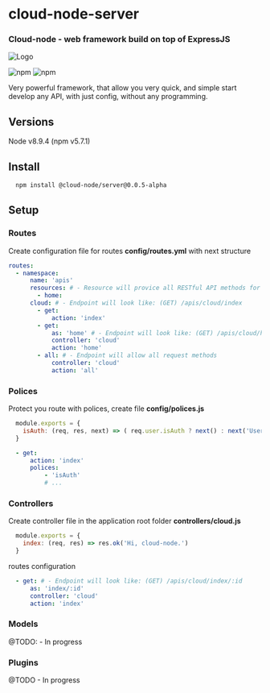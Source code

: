 # cloud-node-server
### Cloud-node - web framework build on top of ExpressJS
![Logo](https://rawgit.com/alexmarch/cloud-node/master/assets/logo-v0.1.svg)

![npm](https://img.shields.io/npm/l/express.svg)
![npm](https://img.shields.io/npm/v/npm.svg)

Very powerful framework, that allow you very quick, and simple start develop any API, with just config, without any programming. 

## Versions
Node v8.9.4 (npm v5.7.1)

## Install
```bash
  npm install @cloud-node/server@0.0.5-alpha
```

## Setup
### Routes
Create configuration file for routes **config/routes.yml** with next structure
```yml
routes:
  - namespace:
      name: 'apis'
      resources: # - Resource will provice all RESTful API methods for controller home
        - home:
      cloud: # - Endpoint will look like: (GET) /apis/cloud/index
        - get:
            action: 'index'
        - get:
            as: 'home' # - Endpoint will look like: (GET) /apis/cloud/home
            controller: 'cloud'
            action: 'home'
        - all: # - Endpoint will allow all request methods
            controller: 'cloud'
            action: 'all'
```
### Polices
Protect you route with polices, create file **config/polices.js**
```javascript
  module.exports = {
    isAuth: (req, res, next) => ( req.user.isAuth ? next() : next('User not authorized.') )// Checking if user authorized
  }
```
```yaml
  - get:
      action: 'index'
      polices:
          - 'isAuth'
          # ...
```
### Controllers
Create controller file in the application root folder **controllers/cloud.js**
```javascript
  module.exports = {
    index: (req, res) => res.ok('Hi, cloud-node.')
  }
```
routes configuration
```yaml
  - get: # - Endpoint will look like: (GET) /apis/cloud/index/:id
      as: 'index/:id'
      controller: 'cloud'
      action: 'index'
```
### Models
@TODO: - In progress

### Plugins
@TODO  - In progress
